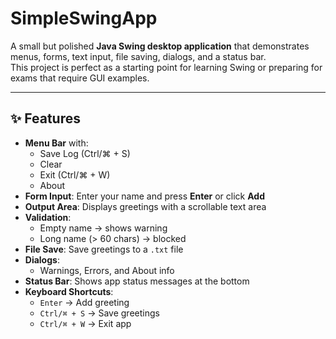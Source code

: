# SimpleSwingApp

A small but polished **Java Swing desktop application** that demonstrates menus, forms, text input, file saving, dialogs, and a status bar.  
This project is perfect as a starting point for learning Swing or preparing for exams that require GUI examples.

---

## ✨ Features

- **Menu Bar** with:
  - Save Log (Ctrl/⌘ + S)
  - Clear
  - Exit (Ctrl/⌘ + W)
  - About
- **Form Input**: Enter your name and press **Enter** or click **Add**
- **Output Area**: Displays greetings with a scrollable text area
- **Validation**:
  - Empty name → shows warning
  - Long name (> 60 chars) → blocked
- **File Save**: Save greetings to a `.txt` file
- **Dialogs**:
  - Warnings, Errors, and About info
- **Status Bar**: Shows app status messages at the bottom
- **Keyboard Shortcuts**:
  - `Enter` → Add greeting
  - `Ctrl/⌘ + S` → Save greetings
  - `Ctrl/⌘ + W` → Exit app
